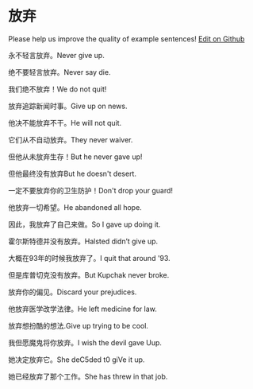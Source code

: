 # 放弃

Please help us improve the quality of example sentences! [Edit on Github](https://github.com/jiyushe/jiyu-example-sentence-source/blob/main/chinese/fangqi.md)

<p><span class="chinese">永不轻言放弃。</span><span class="english">Never give up.</span></p>

<p><span class="chinese">绝不要轻言放弃。</span><span class="english">Never say die.</span></p>

<p><span class="chinese">我们绝不放弃！</span><span class="english">We do not quit!</span></p>

<p><span class="chinese">放弃追踪新闻时事。</span><span class="english">Give up on news.</span></p>

<p><span class="chinese">他决不能放弃不干。</span><span class="english">He will not quit.</span></p>

<p><span class="chinese">它们从不自动放弃。</span><span class="english">They never waiver.</span></p>

<p><span class="chinese">但他从未放弃生存！</span><span class="english">But he never gave up!</span></p>

<p><span class="chinese">但他最终没有放弃</span><span class="english">But he doesn't desert.</span></p>

<p><span class="chinese">一定不要放弃你的卫生防护！</span><span class="english">Don't drop your guard!</span></p>

<p><span class="chinese">他放弃一切希望。</span><span class="english">He abandoned all hope.</span></p>

<p><span class="chinese">因此，我放弃了自己来做。</span><span class="english">So I gave up doing it.</span></p>

<p><span class="chinese">霍尔斯特德并没有放弃。</span><span class="english">Halsted didn’t give up.</span></p>

<p><span class="chinese">大概在93年的时候我放弃了。</span><span class="english">I quit that around '93.</span></p>

<p><span class="chinese">但是库普切克没有放弃。</span><span class="english">But Kupchak never broke.</span></p>

<p><span class="chinese">放弃你的偏见。</span><span class="english">Discard your prejudices.</span></p>

<p><span class="chinese">他放弃医学改学法律。</span><span class="english">He left medicine for law.</span></p>

<p><span class="chinese">放弃想扮酷的想法.</span><span class="english">Give up trying to be cool.</span></p>

<p><span class="chinese">我但愿魔鬼将你放弃。</span><span class="english">I wish the devil gave Uup.</span></p>

<p><span class="chinese">她决定放弃它。</span><span class="english">She deC5ded t0 giVe it up.</span></p>

<p><span class="chinese">她已经放弃了那个工作。</span><span class="english">She has threw in that job.</span></p>

